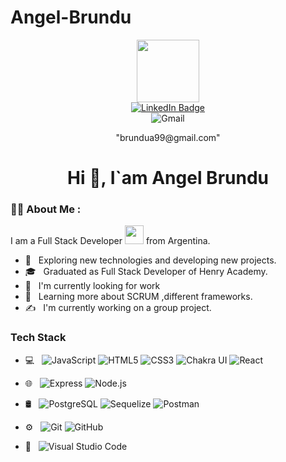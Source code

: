 # Angel-Brundu
<div id="header" align="center">
  <img src="https://media3.giphy.com/media/jdPMeyv9rn0hZHh8n9/giphy.gif?cid=ecf05e472gs46bvjpdhn1ahc936xxzcsy5wsi5zli8e190e9&rid=giphy.gif&ct=s" width="100"/>
  <div id="badges">
    <a href="https://www.linkedin.com/in/angel-brundu-68b9b9153/">
      <img src="https://img.shields.io/badge/LinkedIn-blue?style=for-the-badge&logo=linkedin&logoColor=white" alt="LinkedIn Badge"/>
    </a>
    <div>
     <img src="https://img.shields.io/static/v1?style=for-the-badge&message=Gmail&color=EA4335&logo=Gmail&logoColor=FFFFFF&label=" alt="Gmail"/>
      <p>"brundua99@gmail.com"</p>
    </div>
    </a>
  </div>
 <h1 align="center">Hi 👋, I`am Angel Brundu</h1>
</div>
  </div>
  
 
  
  
### 👨‍💻 About Me :
  I am a Full Stack Developer <img src="https://media.giphy.com/media/WUlplcMpOCEmTGBtBW/giphy.gif" width="30"> from Argentina.
  
- 🤔 &nbsp; Exploring new technologies and developing new projects.
- 🎓 &nbsp; Graduated as Full Stack Developer of Henry Academy.
- 💼 &nbsp; I'm currently looking for work
- 🌱 &nbsp; Learning more about SCRUM ,different frameworks.
- ✍️ &nbsp; I'm currently working on a group project.
<h3>Tech Stack</h3>

- 💻 &nbsp;
 ![JavaScript](https://img.shields.io/static/v1?style=for-the-badge&message=JavaScript&color=222222&logo=JavaScript&logoColor=F7DF1E&label=)
![HTML5](https://img.shields.io/static/v1?style=for-the-badge&message=HTML5&color=E34F26&logo=HTML5&logoColor=FFFFFF&label=)
![CSS3](https://img.shields.io/static/v1?style=for-the-badge&message=CSS3&color=1572B6&logo=CSS3&logoColor=FFFFFF&label=)
  ![Chakra UI](https://img.shields.io/static/v1?style=for-the-badge&message=Chakra+UI&color=319795&logo=Chakra+UI&logoColor=FFFFFF&label=)
![React](https://img.shields.io/static/v1?style=for-the-badge&message=React&color=222222&logo=React&logoColor=61DAFB&label=)

- 🌐 &nbsp;
![Express](https://img.shields.io/static/v1?style=for-the-badge&message=Express&color=000000&logo=Express&logoColor=FFFFFF&label=)
 ![Node.js](https://img.shields.io/static/v1?style=for-the-badge&message=Node.js&color=339933&logo=Node.js&logoColor=FFFFFF&label=)
 
- 🛢 &nbsp;
  ![PostgreSQL](https://img.shields.io/static/v1?style=for-the-badge&message=PostgreSQL&color=4169E1&logo=PostgreSQL&logoColor=FFFFFF&label=)
  ![Sequelize](https://img.shields.io/static/v1?style=for-the-badge&message=Sequelize&color=222222&logo=Sequelize&logoColor=52B0E7&label=)
  ![Postman](https://img.shields.io/static/v1?style=for-the-badge&message=Postman&color=FF6C37&logo=Postman&logoColor=FFFFFF&label=)
- ⚙️ &nbsp;
![Git](https://img.shields.io/static/v1?style=for-the-badge&message=Git&color=F05032&logo=Git&logoColor=FFFFFF&label=)
![GitHub](https://img.shields.io/static/v1?style=for-the-badge&message=GitHub&color=181717&logo=GitHub&logoColor=FFFFFF&label=)
- 🔧 &nbsp;
![Visual Studio Code](https://img.shields.io/static/v1?style=for-the-badge&message=Visual+Studio+Code&color=007ACC&logo=Visual+Studio+Code&logoColor=FFFFFF&label=)
